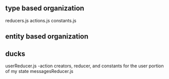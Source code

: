 ## type based organization


reducers.js
actions.js
constants.js

## entity based organization
## ducks

userReducer.js
    -action creators, reducer, and constants for the user portion of my state
messagesReducer.js
